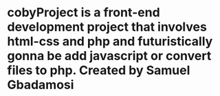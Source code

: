 # cobyProject is a front-end development project that involves html-css and php and futuristically gonna be add javascript or convert files to php.              Created by    Samuel Gbadamosi

